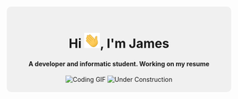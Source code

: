<div align="center" style="background-color:#f0f0f0; padding:20px; border-radius:10px;">
  <h1 align="center">Hi <img width="35" src="https://github.com/1999AZZAR/1999AZZAR/blob/main/resources/img/waving.gif">, I'm James</h1>
  <h4 align="center">A developer and informatic student. Working on my resume</h4>

  
<img src="[[https://dribbble.com/shots/15637256-coding?utm_source=Clipboard_Shot&utm_campaign=youstudio_works&utm_content=coding&utm_medium=Social_Share](https://dribbble.com/shots/15637256-coding?utm_source=Clipboard_Shot&utm_campaign=youstudio_works&utm_content=coding&utm_medium=Social_Share&utm_source=Clipboard_Shot&utm_campaign=youstudio_works&utm_content=coding&utm_medium=Social_Share)](https://cdn.dribbble.com/users/1708816/screenshots/15637256/media/f9826f0af8a49462f048262a8502035b.gif)" alt="Coding GIF" width="300" />


  
  <img src="https://github.com/user-attachments/assets/b250a967-79e3-4af9-ba83-12eb3e71c104" alt="Under Construction" width="250" />
</div>
